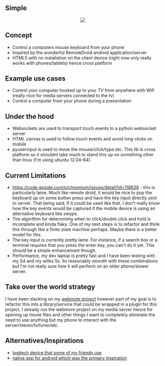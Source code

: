 ## Simple
<p align="center">
  <img src="https://raw.github.com/dandroid88/track-phone/master/screenshot.png"/>
</p>

## Concept

*  Control a computers mouse keyboard from your phone
*  Inspired by the wonderful RemoteDroid android application/server
*  HTML5 with no installation on the client device (right now only really works with phones/tablets) hence cross platform

## Example use cases

*  Control your computer hooked up to your TV from anywhere with Wifi (really nice for media servers connected to the tv)
*  Control a computer from your phone during a presentation

## Under the hood

*  Websockets are used to transport touch events to a python websocket server
*  HTML canvas is used to follow touch events and avoid long clicks on mobile
*  pyuserinput is used to move the mouse/click/type etc. This lib is cross platform so it shouldnt take much to stand this up on something other than linux (I'm using ubuntu 12.04-64).

## Current Limitations
*  https://code.google.com/p/chromium/issues/detail?id=118639 - this is particularly lame.  Much like remote droid, it would be nice to pop the keyboard up on some button press and have the key input directly sent to server.  That being said, if it could be used like that, I don't really know how the key events would be captured if the mobile device is using an alternative keyboard like swype.
*  The algorithm for determining when to click/double click and hold is incomplete and kinda flaky.  One of my next steps is to refactor and think this through like a finite state machine perhaps.  Maybe there is a better model for this.
*  The key input is currently pretty lame. For instance, if a search box or a terminal requires that you press the enter key, you can't do it yet.  This should be a simple enhancement though.
*  Performance, my dev laptop is pretty fast and I have been testing with my S4 and my wifes 5s.  Its reasonably smooth with these combinations but I'm not really sure how it will perform on an older phone/slower server.

## Take over the world strategy

I have been slacking on my [webmote project](https://github.com/dandroid88/webmote) however part of my goal is to refactor this into a library/service that could be wrapped in a plugin for this project.  I already run the webmore project on my media server hence for opening up movie files and other things I want to completely eliminate the need to use anything but my phone to interact with the server/stereo/tv/tuner/etc.

## Alternatives/Inspirations
*  [logitech device that some of my friends use](http://www.amazon.com/Logitech-Wireless-Keyboard-Built-In-Multi-Touch/dp/B005DKZTMG/ref=sr_1_9?ie=UTF8&qid=1390443425&sr=8-9&keywords=keyboard+mouse+wireless)
*  [native app for android which was the primary inspiration](http://remotedroid.net/)
